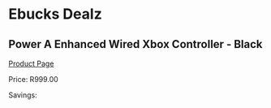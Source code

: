 
# Ebucks Dealz
## Power A Enhanced Wired Xbox Controller - Black
[Product Page](https://www.ebucks.com/web/shop/productSelected.do?prodId=1193375343&catId=724368906)

Price: R999.00

Savings: 


	